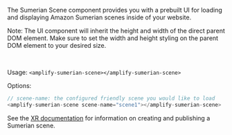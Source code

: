 The Sumerian Scene component provides you with a prebuilt UI for loading and displaying Amazon Sumerian scenes inside of your website.

<amplify-callout>

Note: The UI component will inherit the height and width of the direct parent DOM element. Make sure to set the width and height styling on the parent DOM element to your desired size.

</amplify-callout> </br>

Usage: `<amplify-sumerian-scene></amplify-sumerian-scene>`

Options:

```javascript
// scene-name: the configured friendly scene you would like to load
<amplify-sumerian-scene scene-name="scene1"></amplify-sumerian-scene>
```

See the [XR documentation](~/lib/xr/getting-started.md) for information on creating and publishing a Sumerian scene.